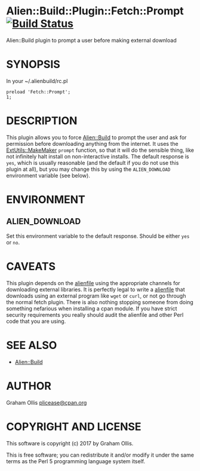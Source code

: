 # Alien::Build::Plugin::Fetch::Prompt [![Build Status](https://secure.travis-ci.org/plicease/Alien-Build-Plugin-Fetch-PromptBeforeDownload.png)](http://travis-ci.org/plicease/Alien-Build-Plugin-Fetch-PromptBeforeDownload)

Alien::Build plugin to prompt a user before making external download

# SYNOPSIS

In your ~/.alienbuild/rc.pl

    preload 'Fetch::Prompt';
    1;

# DESCRIPTION

This plugin allows you to force [Alien::Build](https://metacpan.org/pod/Alien::Build) to prompt the user and ask for permission
before downloading anything from the internet.  It uses the [ExtUtils::MakeMaker](https://metacpan.org/pod/ExtUtils::MakeMaker) `prompt`
function, so that it will do the sensible thing, like not infinitely halt install on
non-interactive installs.  The default response is `yes`, which is usually reasonable
(and the default if you do not use this plugin at all), but you may change this by using
the `ALIEN_DOWNLOAD` environment variable (see below).

# ENVIRONMENT

## ALIEN\_DOWNLOAD

Set this environment variable to the default response.  Should be either `yes` or `no`.

# CAVEATS

This plugin depends on the [alienfile](https://metacpan.org/pod/alienfile) using the appropriate channels for downloading external
libraries.  It is perfectly legal to write a [alienfile](https://metacpan.org/pod/alienfile) that downloads using an external
program like `wget` or `curl`, or not go through the normal fetch plugin.  There is also
nothing stopping someone from doing something nefarious when installing a cpan module.  If you
have strict security requirements you really should audit the alienfile and other Perl code
that you are using.

# SEE ALSO

- [Alien::Build](https://metacpan.org/pod/Alien::Build)

# AUTHOR

Graham Ollis <plicease@cpan.org>

# COPYRIGHT AND LICENSE

This software is copyright (c) 2017 by Graham Ollis.

This is free software; you can redistribute it and/or modify it under
the same terms as the Perl 5 programming language system itself.
